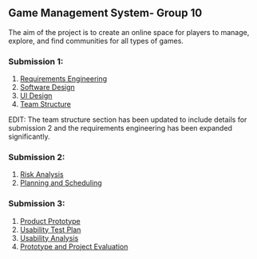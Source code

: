 ## Game Management System- Group 10
The aim of the project is to create an online space for players to manage, explore, and find communities for all types of games. 

### Submission 1:
1. [Requirements Engineering](https://git.ecdf.ed.ac.uk/sd202021groups/group_10/wikis/Requirements-Engineering)
2. [Software Design](https://git.ecdf.ed.ac.uk/sd202021groups/group_10/wikis/software_design)
3. [UI Design](https://git.ecdf.ed.ac.uk/sd202021groups/group_10/wikis/UI_design)
4. [Team Structure](https://git.ecdf.ed.ac.uk/sd202021groups/group_10/wikis/Team_structure)

EDIT: The team structure section has been updated to include details for submission 2 and the requirements engineering has been expanded significantly.

### Submission 2:
1. [Risk Analysis](https://git.ecdf.ed.ac.uk/sd202021groups/group_10/wikis/Risk-Analysis)
2. [Planning and Scheduling](https://git.ecdf.ed.ac.uk/sd202021groups/group_10/wikis/Planning-and-Scheduling)

### Submission 3:
1. [Product Prototype](https://git.ecdf.ed.ac.uk/sd202021groups/group_10/wikis/Product-Prototype)
2. [Usability Test Plan](https://git.ecdf.ed.ac.uk/sd202021groups/group_10/wikis/Usability-Test-Plan)
3. [Usability Analysis](https://git.ecdf.ed.ac.uk/sd202021groups/group_10/wikis/Usability-Analysis)
4. [Prototype and Project Evaluation](https://git.ecdf.ed.ac.uk/sd202021groups/group_10/wikis/Prototype-and-Project-Evaluation)